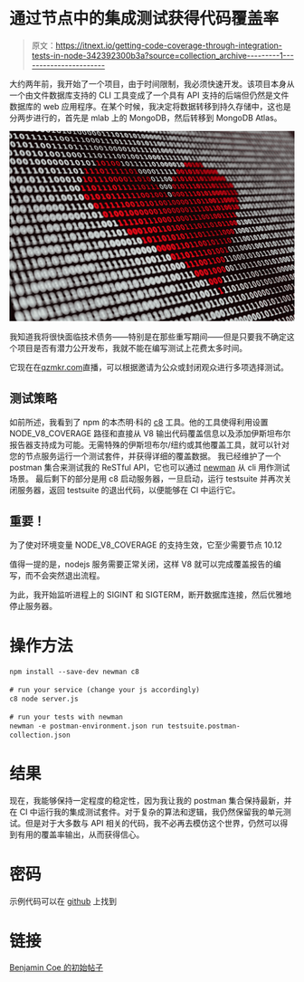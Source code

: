 # 通过节点中的集成测试获得代码覆盖率

> 原文：<https://itnext.io/getting-code-coverage-through-integration-tests-in-node-342392300b3a?source=collection_archive---------1----------------------->

大约两年前，我开始了一个项目，由于时间限制，我必须快速开发。该项目本身从一个由文件数据库支持的 CLI 工具变成了一个具有 API 支持的后端但仍然是文件数据库的 web 应用程序。在某个时候，我决定将数据转移到持久存储中，这也是分两步进行的，首先是 mlab 上的 MongoDB，然后转移到 MongoDB Atlas。

![](img/0406f2d551aac87ca42fc07c3c6f113a.png)

我知道我将很快面临技术债务——特别是在那些重写期间——但是只要我不确定这个项目是否有潜力公开发布，我就不能在编写测试上花费太多时间。

它现在在[qzmkr.com](https://www.qzmkr.com)直播，可以根据邀请为公众或封闭观众进行多项选择测试。

## 测试策略

如前所述，我看到了 npm 的本杰明·科的 [c8](https://github.com/bcoe/c8) 工具。他的工具使得利用设置 NODE_V8_COVERAGE 路径和直接从 V8 输出代码覆盖信息以及添加伊斯坦布尔报告器支持成为可能。无需特殊的伊斯坦布尔/纽约或其他覆盖工具，就可以针对您的节点服务运行一个测试套件，并获得详细的覆盖数据。
我已经维护了一个 postman 集合来测试我的 ReSTful API，它也可以通过 [newman](https://npmjs.com/package/newman) 从 cli 用作测试场景。
最后剩下的部分是用 c8 启动服务器，一旦启动，运行 testsuite 并再次关闭服务器，返回 testsuite 的退出代码，以便能够在 CI 中运行它。

## **重要！**

为了使对环境变量 NODE_V8_COVERAGE 的支持生效，它至少需要节点 10.12

值得一提的是，nodejs 服务需要正常关闭，这样 V8 就可以完成覆盖报告的编写，而不会突然退出流程。

为此，我开始监听进程上的 SIGINT 和 SIGTERM，断开数据库连接，然后优雅地停止服务器。

# 操作方法

```
npm install --save-dev newman c8

# run your service (change your js accordingly)
c8 node server.js

# run your tests with newman
newman -e postman-environment.json run testsuite.postman-collection.json
```

# 结果

现在，我能够保持一定程度的稳定性，因为我让我的 postman 集合保持最新，并在 CI 中运行我的集成测试套件。对于复杂的算法和逻辑，我仍然保留我的单元测试。但是对于大多数与 API 相关的代码，我不必再去模仿这个世界，仍然可以得到有用的覆盖率输出，从而获得信心。

# 密码

示例代码可以在 [github](https://github.com/chrkaatz/coverage-test) 上找到

# 链接

[Benjamin Coe 的初始帖子](https://blog.npmjs.org/post/178487845610/rethinking-javascript-test-coverage)